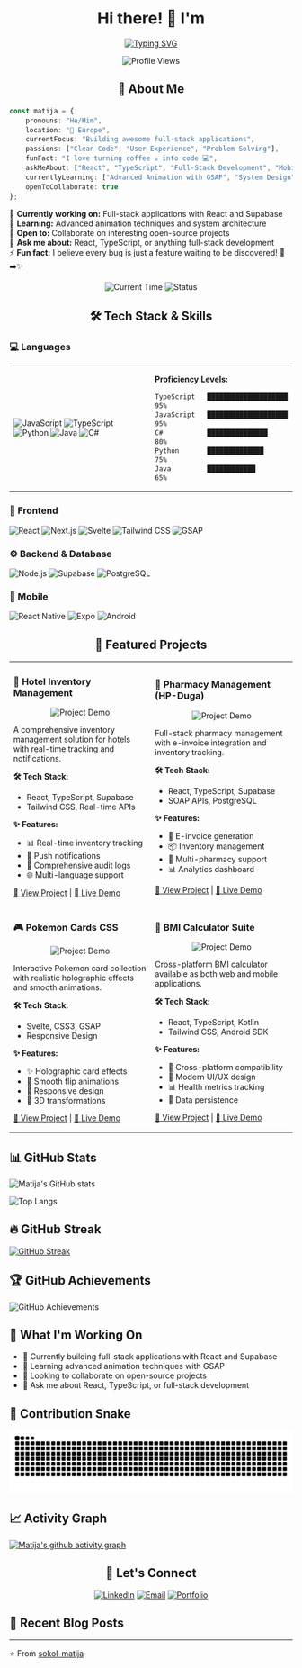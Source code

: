 <div align="center">
  
# Hi there! 👋 I'm 
[![Typing SVG](https://readme-typing-svg.herokuapp.com?font=Fira+Code&size=35&pause=1000&color=F75C7E&center=true&vCenter=true&width=600&lines=Matija+Sokol;Full-Stack+Developer;React+%7C+TypeScript+%7C+Mobile;Always+Learning+%F0%9F%9A%80)](https://git.io/typing-svg)

![Profile Views](https://komarev.com/ghpvc/?username=sokol-matija&color=brightgreen&style=flat-square&label=Profile+Views)</div>

<div align="center">

## 🚀 About Me

</div>

```typescript
const matija = {
    pronouns: "He/Him",
    location: "📍 Europe",
    currentFocus: "Building awesome full-stack applications",
    passions: ["Clean Code", "User Experience", "Problem Solving"],
    funFact: "I love turning coffee ☕ into code 💻",
    askMeAbout: ["React", "TypeScript", "Full-Stack Development", "Mobile Apps"],
    currentlyLearning: ["Advanced Animation with GSAP", "System Design"],
    openToCollaborate: true
};
```

🔭 **Currently working on:** Full-stack applications with React and Supabase  
🌱 **Learning:** Advanced animation techniques and system architecture  
👯 **Open to:** Collaborate on interesting open-source projects  
💬 **Ask me about:** React, TypeScript, or anything full-stack development  
⚡ **Fun fact:** I believe every bug is just a feature waiting to be discovered! 🐛➡️✨

<div align="center">

![Current Time](https://img.shields.io/badge/Current%20Time-⏰%20Europe/Zagreb-blue?style=flat-square)
![Status](https://img.shields.io/badge/Status-💻%20Available%20for%20Projects-green?style=flat-square)

</div>

<div align="center">

## 🛠️ Tech Stack & Skills

</div>

### 💻 Languages
<table>
<tr>
  <td>
    
![JavaScript](https://img.shields.io/badge/-JavaScript-F7DF1E?style=for-the-badge&logo=javascript&logoColor=black)
![TypeScript](https://img.shields.io/badge/-TypeScript-3178C6?style=for-the-badge&logo=typescript&logoColor=white)
![Python](https://img.shields.io/badge/-Python-3776AB?style=for-the-badge&logo=python&logoColor=white)
![Java](https://img.shields.io/badge/-Java-007396?style=for-the-badge&logo=java&logoColor=white)
![C#](https://img.shields.io/badge/-C%23-239120?style=for-the-badge&logo=c-sharp&logoColor=white)

  </td>
  <td width="50%">
    
**Proficiency Levels:**
```text
TypeScript   ████████████████████   95%
JavaScript   ████████████████████   95%
C#           ███████████████        80%
Python       ██████████████         75%
Java         ████████████           65%
```

  </td>
</tr>
</table>

### 🎨 Frontend
![React](https://img.shields.io/badge/-React-61DAFB?style=for-the-badge&logo=react&logoColor=black)
![Next.js](https://img.shields.io/badge/-Next.js-000000?style=for-the-badge&logo=next.js&logoColor=white)
![Svelte](https://img.shields.io/badge/-Svelte-FF3E00?style=for-the-badge&logo=svelte&logoColor=white)
![Tailwind CSS](https://img.shields.io/badge/-Tailwind%20CSS-38B2AC?style=for-the-badge&logo=tailwind-css&logoColor=white)
![GSAP](https://img.shields.io/badge/-GSAP-88CE02?style=for-the-badge&logo=greensock&logoColor=white)

### ⚙️ Backend & Database
![Node.js](https://img.shields.io/badge/-Node.js-339933?style=for-the-badge&logo=node.js&logoColor=white)
![Supabase](https://img.shields.io/badge/-Supabase-3ECF8E?style=for-the-badge&logo=supabase&logoColor=white)
![PostgreSQL](https://img.shields.io/badge/-PostgreSQL-336791?style=for-the-badge&logo=postgresql&logoColor=white)

### 📱 Mobile
![React Native](https://img.shields.io/badge/-React%20Native-61DAFB?style=for-the-badge&logo=react&logoColor=black)
![Expo](https://img.shields.io/badge/-Expo-000020?style=for-the-badge&logo=expo&logoColor=white)
![Android](https://img.shields.io/badge/-Android-3DDC84?style=for-the-badge&logo=android&logoColor=white)

<div align="center">

## 🌟 Featured Projects

</div>

<table>
<tr>
<td width="50%">

### 🏥 Hotel Inventory Management
<div align="center">

![Project Demo](https://via.placeholder.com/400x200/1f2937/ffffff?text=Hotel+Inventory+Demo)

</div>

A comprehensive inventory management solution for hotels with real-time tracking and notifications.

**🛠️ Tech Stack:**
- React, TypeScript, Supabase
- Tailwind CSS, Real-time APIs

**✨ Features:**
- 📊 Real-time inventory tracking
- 🔔 Push notifications
- 📝 Comprehensive audit logs
- 🌐 Multi-language support

[🔗 View Project](https://github.com/sokol-matija) | [🚀 Live Demo](#)

</td>
<td width="50%">

### 💊 Pharmacy Management (HP-Duga)
<div align="center">

![Project Demo](https://via.placeholder.com/400x200/059669/ffffff?text=Pharmacy+Management)

</div>

Full-stack pharmacy management with e-invoice integration and inventory tracking.

**🛠️ Tech Stack:**
- React, TypeScript, Supabase
- SOAP APIs, PostgreSQL

**✨ Features:**
- 🧾 E-invoice generation
- 📦 Inventory management
- 🏪 Multi-pharmacy support
- 📊 Analytics dashboard

[🔗 View Project](https://github.com/sokol-matija) | [🚀 Live Demo](#)

</td>
</tr>
<tr>
<td width="50%">

### 🎮 Pokemon Cards CSS
<div align="center">

![Project Demo](https://via.placeholder.com/400x200/dc2626/ffffff?text=Pokemon+Cards+CSS)

</div>

Interactive Pokemon card collection with realistic holographic effects and smooth animations.

**🛠️ Tech Stack:**
- Svelte, CSS3, GSAP
- Responsive Design

**✨ Features:**
- ✨ Holographic card effects
- 🔄 Smooth flip animations
- 📱 Responsive design
- 🎨 3D transformations

[🔗 View Project](https://github.com/sokol-matija) | [🚀 Live Demo](#)

</td>
<td width="50%">

### 🧮 BMI Calculator Suite
<div align="center">

![Project Demo](https://via.placeholder.com/400x200/7c3aed/ffffff?text=BMI+Calculator)

</div>

Cross-platform BMI calculator available as both web and mobile applications.

**🛠️ Tech Stack:**
- React, TypeScript, Kotlin
- Tailwind CSS, Android SDK

**✨ Features:**
- 📱 Cross-platform compatibility
- 🎨 Modern UI/UX design
- 📊 Health metrics tracking
- 💾 Data persistence

[🔗 View Project](https://github.com/sokol-matija) | [🚀 Live Demo](#)

</td>
</tr>
</table>

## 📊 GitHub Stats

![Matija's GitHub stats](https://github-readme-stats.vercel.app/api?username=sokol-matija&show_icons=true&theme=radical)

![Top Langs](https://github-readme-stats.vercel.app/api/top-langs/?username=sokol-matija&layout=compact&theme=radical)

## 🔥 GitHub Streak

[![GitHub Streak](https://streak-stats.demolab.com/?user=sokol-matija&theme=radical)](https://git.io/streak-stats)

## 🏆 GitHub Achievements

![GitHub Achievements](https://github-profile-trophy.vercel.app/?username=sokol-matija&theme=radical&row=1&column=6)

## 💼 What I'm Working On

- 🔭 Currently building full-stack applications with React and Supabase
- 🌱 Learning advanced animation techniques with GSAP
- 👯 Looking to collaborate on open-source projects
- 💬 Ask me about React, TypeScript, or full-stack development

## 🐍 Contribution Snake
<div align="center">

![Snake animation](https://github.com/sokol-matija/sokol-matija/blob/output/github-contribution-grid-snake.svg)

</div>

## 📈 Activity Graph

[![Matija's github activity graph](https://github-readme-activity-graph.vercel.app/graph?username=sokol-matija&theme=react-dark)](https://github.com/ashutosh00710/github-readme-activity-graph)

<div align="center">

## 🤝 Let's Connect

[![LinkedIn](https://img.shields.io/badge/-LinkedIn-0077B5?style=for-the-badge&logo=linkedin&logoColor=white)](https://linkedin.com/in/matija-sokol)
[![Email](https://img.shields.io/badge/-Email-D14836?style=for-the-badge&logo=gmail&logoColor=white)](mailto:matija.sokol@example.com)
[![Portfolio](https://img.shields.io/badge/-Portfolio-000000?style=for-the-badge&logo=github&logoColor=white)](https://github.com/sokol-matija)

</div>

## 📝 Recent Blog Posts
<!-- BLOG-POST-LIST:START -->
<!-- BLOG-POST-LIST:END -->

---

⭐️ From [sokol-matija](https://github.com/sokol-matija)